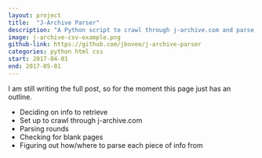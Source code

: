 ```yaml
---
layout: project
title:  "J-Archive Parser"
description: "A Python script to crawl through j-archive.com and parse jeopardy games from the html"
image: j-archive-csv-example.png
github-link: https://github.com/jbovee/j-archive-parser
categories: python html css
start: 2017-04-01
end: 2017-05-01
---
```


I am still writing the full post, so for the moment this page just has an outline.

- Deciding on info to retrieve
- Set up to crawl through j-archive.com
- Parsing rounds
- Checking for blank pages
- Figuring out how/where to parse each piece of info from